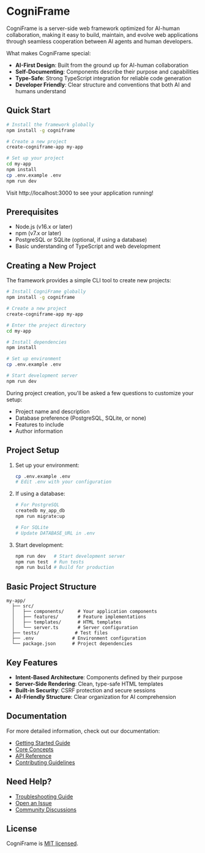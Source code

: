 # CogniFrame

CogniFrame is a server-side web framework optimized for AI-human collaboration, making it easy to build, maintain, and evolve web applications through seamless cooperation between AI agents and human developers.

What makes CogniFrame special:
- **AI-First Design**: Built from the ground up for AI-human collaboration
- **Self-Documenting**: Components describe their purpose and capabilities
- **Type-Safe**: Strong TypeScript integration for reliable code generation
- **Developer Friendly**: Clear structure and conventions that both AI and humans understand

## Quick Start

```bash
# Install the framework globally
npm install -g cogniframe

# Create a new project
create-cogniframe-app my-app

# Set up your project
cd my-app
npm install
cp .env.example .env
npm run dev
```

Visit http://localhost:3000 to see your application running!

## Prerequisites

- Node.js (v16.x or later)
- npm (v7.x or later)
- PostgreSQL or SQLite (optional, if using a database)
- Basic understanding of TypeScript and web development

## Creating a New Project

The framework provides a simple CLI tool to create new projects:

```bash
# Install CogniFrame globally
npm install -g cogniframe

# Create a new project
create-cogniframe-app my-app

# Enter the project directory
cd my-app

# Install dependencies
npm install

# Set up environment
cp .env.example .env

# Start development server
npm run dev
```

During project creation, you'll be asked a few questions to customize your setup:
- Project name and description
- Database preference (PostgreSQL, SQLite, or none)
- Features to include
- Author information

## Project Setup

1. Set up your environment:
   ```bash
   cp .env.example .env
   # Edit .env with your configuration
   ```

2. If using a database:
   ```bash
   # For PostgreSQL
   createdb my_app_db
   npm run migrate:up

   # For SQLite
   # Update DATABASE_URL in .env
   ```

3. Start development:
   ```bash
   npm run dev   # Start development server
   npm run test  # Run tests
   npm run build # Build for production
   ```

## Basic Project Structure

```
my-app/
  ├── src/
  │   ├── components/     # Your application components
  │   ├── features/       # Feature implementations
  │   ├── templates/      # HTML templates
  │   └── server.ts       # Server configuration
  ├── tests/             # Test files
  ├── .env              # Environment configuration
  └── package.json      # Project dependencies
```

## Key Features

- **Intent-Based Architecture**: Components defined by their purpose
- **Server-Side Rendering**: Clean, type-safe HTML templates
- **Built-in Security**: CSRF protection and secure sessions
- **AI-Friendly Structure**: Clear organization for AI comprehension

## Documentation

For more detailed information, check out our documentation:

- [Getting Started Guide](docs/getting-started/README.md)
- [Core Concepts](docs/concepts/README.md)
- [API Reference](docs/api/README.md)
- [Contributing Guidelines](docs/contributing/README.md)

## Need Help?

- [Troubleshooting Guide](docs/guides/troubleshooting.md)
- [Open an Issue](https://github.com/markng/cogniframe/issues)
- [Community Discussions](https://github.com/markng/cogniframe/discussions)

## License

CogniFrame is [MIT licensed](LICENSE). 